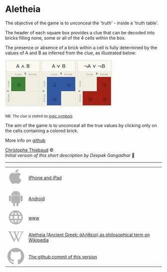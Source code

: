 # Aletheia

The objective of the game is to unconceal the 'truth' - inside a 'truth table'.

The header of each square box provides a clue that can be decoded into bricks filling none, some or all of the 4 cells within the box.

The presence or absence of a brick within a cell is fully determined by the values of A and B as inferred from the clue, as illustrated below:

![example](/HOWTO-example.jpg)

<sub>_NB. The clue is stated as [logic symbols](https://en.wikipedia.org/wiki/List_of_logic_symbols)_</sub>

The aim of the game is to unconceal all the true values ​​by clicking only on the cells containing a colored brick.

<!---
Making mistakes doesn't hurt, but striving for accuracy enhances the overall enjoyment of the game, particularly with the textual and auditory rewards when finished.
-->

More info on [github](https://github.com/cthiebaud/truth/blob/main/README.md)

[Christophe Thiebaud](https://cthiebaud.com/) © <br>_Initial version of this short description by Deepak Gangadhar_ 🙏

---

| | |
|:------|:--------|
| ![Apple App Store](assets/svg/Apple_logo_grey.svg) | [iPhone and iPad](https://apps.apple.com/us/app/aletheia-by-%C3%A6quologica/id6476017817) |
| ![Android App Store](assets/svg/android-svgrepo-com.svg) | [Android](https://play.google.com/apps/testing/com.cthiebaud.aletheia.twa) |
| ![WWW](assets/svg/internet-svgrepo-com.svg) | [www](https://aletheia.cthiebaud.com/) |
| ![aletheia](assets/svg/Wikipedia's_W.svg) |  [Aletheia (Ancient Greek: ἀλήθεια) as philosophical term on Wikipedia ](https://en.wikipedia.org/wiki/Aletheia) |
| ![Github](assets/svg/github.svg) | [The github commit of this version](https://github.com/cthiebaud/truth/commit/120861099e1baa09c9d101a28cbd50709e2576c7) |




